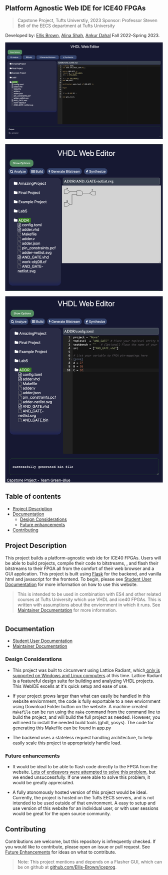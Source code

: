 ## Platform Agnostic Web IDE for ICE40 FPGAs
> Capstone Project, Tufts Universtiy, 2023
> Sponsor: Professor Steven Bell of the EECS department at Tufts University

Developed by: [Ellis Brown](github.com/Ellis-Brown), [Alina Shah](github.com/gem-gray), [Ankur Dahal](github.com/dahalankur) Fall 2022-Spring 2023.

![Web IDE](docs/images/VHDL-code.png)

![Netlist Example](docs/images/Netlist.png)

![Config Example](docs/images/CONFIG.png)

## Table of contents
- [Project Description](#project-description)
- [Documentation](#documentation)
  - [Design Considerations](#design-considerations)
  - [Future enhancements](#future-enhancements)
- [Contributing](#contributing)
 


## Project Description
This project builds a platform-agnostic web ide for ICE40 FPGAs. Users will be able to build projects, compile their code to bitstreams, , and flash their bitstreams to their FPGA all from the comfort of their web browser and a GUI application. This project is built using [Flask](https://flask.palletsprojects.com/en/2.0.x/) for the backend, and vanilla html and javascript for the frontend. To begin, please see [Student User Documentation](docs/student-documentation.md) for more information on how to use this website.

> This is intended to be used in combination with ES4 and other related courses at Tufts University which use VHDL and ice40 FPGAs. This is written with assumptions about the enviornment in which it runs. See [Maintainer Documentation](docs/images/maintainer-documentation.md) for more information.

#

## Documentation
- [Student User Documentation](docs/student-documentation.md)
- [Maintainer Documentation](docs/maintainer-documentation.md)

### Design Considerations
- This project was built to circumvent using Lattice Radiant, which[ only is supported on Windows and Linux computers](https://www.latticesemi.com/LatticeRadiant?pr031521) at this time. Lattice Radiant is a featureful design suite for building and analyzing VHDL projects. This WebIDE excells at it's quick setup and ease of use. 


- If your project grows larger than what can easily be handled in this website enviornment, the code is fully exportable to a new enviornment using Download Folder button on the website. A machine created `Makefile` can be run using the `make` command from the command line to build the project, and will build the full project as needed. However, you will need to install the needed build tools (ghdl, yosys). The code for generating this Makefile can be found in [app.py](app.py)


- The backend uses a stateless request handling architecture, to help easily scale this project to appropriately handle load.



### Future enhancements
- It would be ideal to be able to flash code directly to the FPGA from the website. [Lots of endeavors were attempted to solve this problem](#docs/AttempsToFlashLessons), but we ended unsuccessfully. If one were able to solve this problem, it would be greatly appreciated.

- A fully atonomously hosted version of this project would be ideal. Currently, the project is hosted on the Tufts EECS servers, and is not intended to be used outside of that environment. A easy to setup and use version of this website for an individual user, or with user sessions would be great for the open source community.


## Contributing
Contributions are welcome, but this repository is infrequently checked. If you would like to contribute, please open an issue or pull request. See [Future Enhancements](#future-enhancements) for ideas on what to contribute.



> Note: This project mentions and depends on a Flasher GUI, which can be on github at [github.com/Ellis-Brown/iceprog](github.com/Ellis-Brown/iceprog).
